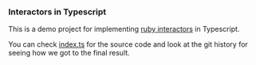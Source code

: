 ### Interactors in Typescript
This is a demo project for implementing [ruby interactors](https://github.com/collectiveidea/interactor) in Typescript.

You can check [index.ts](src/index.ts) for the source code and look at the git history for seeing how we got to the final result.